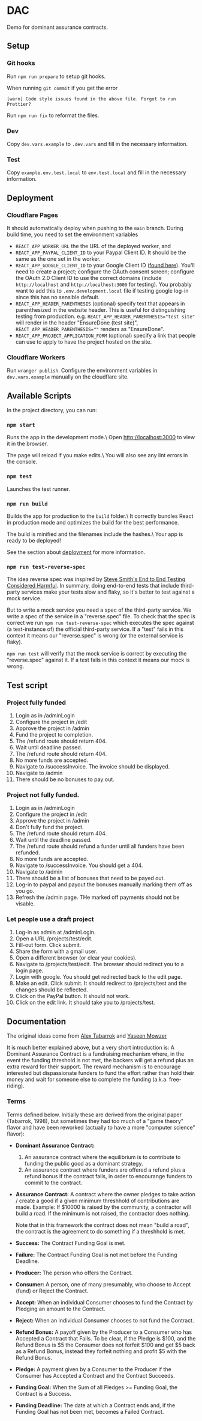 # DAC

Demo for dominant assurance contracts.

## Setup

### Git hooks

Run `npm run prepare` to setup git hooks.

When running `git commit` if you get the error

```
[warn] Code style issues found in the above file. Forgot to run Prettier?
```

Run `npm run fix` to reformat the files.

### Dev

Copy `dev.vars.example` to `.dev.vars` and fill in the necessary information.

### Test

Copy `example.env.test.local` to `env.test.local` and fill in the necessary
information.

## Deployment

### Cloudflare Pages

It should automatically deploy when pushing to the `main` branch. During build
time, you need to set the environment variables

- `REACT_APP_WORKER_URL` the the URL of the deployed worker, and
- `REACT_APP_PAYPAL_CLIENT_ID` to your Paypal Client ID. It should be the same
  as the one set in the worker.
- `REACT_APP_GOOGLE_CLIENT_ID` to your Google Client ID ([found
  here](https://console.cloud.google.com/apis/credentials)). You'll need to
  create a project; configure the OAuth consent screen; configure the OAuth 2.0
  Client ID to use the correct domains (include `http://localhost` and
  `http://localhost:3000` for testing). You probably want to add this to `.env.development.local`
  file if testing google log-in since this has no sensible default.
- `REACT_APP_HEADER_PARENTHESIS` (optional) specify text that appears in
  parenthesized in the website header. This is useful for distinguishing testing
  from production. e.g. `REACT_APP_HEADER_PARENTHESIS="test site"` will render
  in the header "EnsureDone (test site)", `REACT_APP_HEADER_PARENTHESIS=""`
  renders as "EnsureDone".
- `REACT_APP_PROJECT_APPLICATION_FORM` (optional) specify a link that people can
  use to apply to have the project hosted on the site.

### Cloudflare Workers

Run `wranger publish`. Configure the environment variables in `dev.vars.example`
manually on the cloudflare site.

## Available Scripts

In the project directory, you can run:

### `npm start`

Runs the app in the development mode.\ Open
[http://localhost:3000](http://localhost:3000) to view it in the browser.

The page will reload if you make edits.\ You will also see any lint errors in
the console.

### `npm test`

Launches the test runner.

### `npm run build`

Builds the app for production to the `build` folder.\ It correctly bundles React
in production mode and optimizes the build for the best performance.

The build is minified and the filenames include the hashes.\ Your app is ready
to be deployed!

See the section about
[deployment](https://facebook.github.io/create-react-app/docs/deployment) for
more information.

### `npm run test-reverse-spec`

The idea reverse spec was inspired by [Steve Smith's End to End Testing
Considered Harmful][1]. In summary, doing end-to-end tests that include
third-party services make your tests slow and flaky, so it's better to test
against a mock service.

[1]: https://www.stevesmith.tech/blog/end-to-end-testing-considered-harmful/

But to write a mock service you need a spec of the third-party service. We write
a spec of the service in a "reverse.spec" file. To check that the spec is
correct we run `npm run test-reverse-spec` which executes the spec against (a
test-instance of) the official third-party service. If a "test" fails in this
context it means our "reverse.spec" is wrong (or the external service is flaky).

`npm run test` will verify that the mock service is correct by executing the
"reverse.spec" against it. If a test fails in this context it means our mock is
wrong.

## Test script

### Project fully funded

1. Login as in /adminLogin
2. Configure the project in /edit
3. Approve the project in /admin
4. Fund the project to completion.
5. The /refund route should return 404.
6. Wait until deadline passed.
7. The /refund route should return 404.
8. No more funds are accepted.
9. Navigate to /successInvoice. The invoice should be displayed.
10. Navigate to /admin
11. There should be no bonuses to pay out.

### Project not fully funded.

1. Login as in /adminLogin
2. Configure the project in /edit
3. Approve the project in /admin
4. Don't fully fund the project.
5. The /refund route should return 404.
6. Wait until the deadline passed.
7. The /refund route should refund a funder until all funders have been
   refunded.
8. No more funds are accepted.
9. Navigate to /successInvoice. You should get a 404.
10. Navigate to /admin
11. There should be a list of bonuses that need to be payed out.
12. Log-in to paypal and payout the bonuses manually marking them off as you go.
13. Refresh the /admin page. THe marked off payments should not be visable.

### Let people use a draft project

1. Log-in as admin at /adminLogin.
2. Open a URL /projects/test/edit.
3. Fill-out form. Click submit.
4. Share the form with a gmail user.
5. Open a different browser (or clear your cookies).
6. Navigate to /projects/test/edit. The browser should redirect you to a login
   page.
7. Login with google. You should get redirected back to the edit page.
8. Make an edit. Click submit. It should redirect to /projects/test and the
   changes should be reflected.
9. Click on the PayPal button. It should not work.
10. Click on the edit link. It should take you to /projects/test.

## Documentation

The original ideas come from [Alex
Tabarrok](https://mason.gmu.edu/~atabarro/PrivateProvision.pdf) and [Yaseen
Mowzer](https://www.lesswrong.com/posts/CwgHX9tbfASqxjpsc/the-economics-of-the-asteroid-deflection-problem)

It is much better explained above, but a very short introduction is: A Dominant
Assurance Contract is a fundraising mechanism where, in the event the funding
threshold is not met, the backers will get a refund plus an extra reward for
their support. The reward mechanism is to encourage interested but dispassionate
funders to fund the effort rather than hold their money and wait for someone
else to complete the funding (a.k.a. free-riding).

### Terms

Terms defined below. Initially these are derived from the original paper
(Tabarrok, 1998), but sometimes they had too much of a "game theory" flavor and
have been reworked (actually to have a more "computer science" flavor):

- **Dominant Assurance Contract:**

  1. An assurance contract where the equilibrium is to contribute to funding
     the public good as a dominant strategy.
  2. An assurance contract where funders are offered a refund plus a refund
     bonus if the contract fails, in order to encourange funders to commit to the
     contract.

- **Assurance Contract:** A contract where the owner pledges to take action /
  create a good if a given minimum threshhold of contributions are made.
  Example: If $10000 is raised by the community, a contractor will build a road.
  If the minimum is not raised, the contractor does nothing.

  Note that in this framework the contract does not mean "build a road", the
  contract is the agreement to do something if a threshhold is met.

- **Success:** The Contract Funding Goal is met.

- **Failure:** The Contract Funding Goal is not met before the Funding Deadline.

- **Producer:** The person who offers the Contract.

- **Consumer:** A person, one of many presumably, who choose to Accept (fund) or
  Reject the Contract.

- **Accept:** When an individual Consumer chooses to fund the Contract by
  Pledging an amount to the Contract.

- **Reject:** When an individual Consumer chooses to not fund the Contract.

- **Refund Bonus:** A payoff given by the Producer to a Consumer who has
  Accepted a Contract that Fails. To be clear, if the Pledge is $100, and the
  Refund Bonus is $5 the Consumer does not forfeit $100 and get $5 back as a
  Refund Bonus, instead they forfeit nothing and profit $5 with the Refund
  Bonus.

- **Pledge:** A payment given by a Consumer to the Producer if the Consumer has
  Accepted a Contract and the Contract Succeeds.

- **Funding Goal:** When the Sum of all Pledges >= Funding Goal, the Contract is
  a Success.

- **Funding Deadline:** The date at which a Contract ends and, if the Funding
  Goal has not been met, becomes a Failed Contract.

